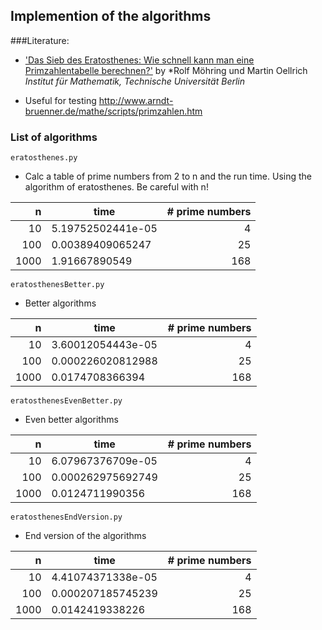 ## Implemention of the algorithms

###Literature:


- ['Das Sieb des Eratosthenes: Wie schnell kann man eine Primzahlentabelle berechnen?'](
https://prof.beuth-hochschule.de/fileadmin/user/oellrich/eratosthenes.pdf)
    by *Rolf Möhring und Martin Oellrich
    *Institut für Mathematik, Technische Universität Berlin*


- Useful for testing http://www.arndt-bruenner.de/mathe/scripts/primzahlen.htm

### List of algorithms

`eratosthenes.py`
  - Calc a table of prime numbers from 2 to n and the run time. Using the algorithm of eratosthenes. Be careful with n!

| n    | time  | # prime numbers  |
|------:|-------|------------------:|
| 10 | 5.19752502441e-05 | 4 |
| 100 | 0.00389409065247 | 25 |
| 1000 | 1.91667890549 | 168 |

`eratosthenesBetter.py`

 - Better algorithms

| n    | time  | # prime numbers  |
|------:|-------|------------------:|
| 10 | 3.60012054443e-05 | 4 |
| 100 | 0.000226020812988 | 25 |
| 1000 | 0.0174708366394 | 168 |

 `eratosthenesEvenBetter.py`
  - Even better algorithms

| n    | time  | # prime numbers  |
|------:|-------|------------------:|
| 10 | 6.07967376709e-05 | 4 |
| 100 | 0.000262975692749 | 25 |
| 1000 | 0.0124711990356 | 168 |


 `eratosthenesEndVersion.py`
  - End version of the algorithms


| n    | time  | # prime numbers  |
|------:|-------|------------------:|
| 10 | 4.41074371338e-05 | 4 |
| 100 | 0.000207185745239 | 25 |
| 1000 | 0.0142419338226 | 168 |
